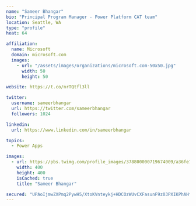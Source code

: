 ```yaml
---
name: "Sameer Bhangar"
bio: "Principal Program Manager - Power Platform CAT team"
location: Seattle, WA
type: "profile"
heat: 64

affiliation:
  name: Microsoft
  domain: microsoft.com
  images:
    - url: "/assets/images/organizations/microsoft.com-50x50.jpg"
      width: 50
      height: 50

website: https://t.co/nrTQtfl3ll

twitter:
  username: sameerbhangar
  url: https://twitter.com/sameerbhangar
  followers: 1024

linkedin:
  url: https://www.linkedin.com/in/sameerbhangar

topics:
  - Power Apps

images:
  - url: https://pbs.twimg.com/profile_images/378800000719674009/a36fe7ddfab1778b76e5793772e43798_400x400.jpeg
    width: 400
    height: 400
    isCached: true
    title: "Sameer Bhangar"

secured: "UPAoIjmwZXPmq2PywH5/XtoKVnteykj+HDCOzWUvCXFasunF9z03PXIKPhAHf/R5l9kwcMw4dXWj3NPEHUAtyMfSovPNLhI9Ezos0/gWWsqhvEbLPdVYaeGo6wjM7SMb+Dthgr9eYC2B6J3lNP4PbWUmOkCPvTKYxhQ0MPGNkJD6ygNEEBmj6rlL+AxUdDIlg5fgIfjejuhU2Y95hnvGLH6JdrhGJsjYnIljHFPuwIRTTFmu3a5/fmi0SWaKRpH5DYIBPhUkF+Q9ViTU7Y3VmotkomCaWZMYYcec+/28wX8cDomTWNGFIVCcpCVEvPQzu2wXi5ulDltESIFlszoEDuk8vOq6G+Pl8U9YPNYf7xZRK+mlEVzPL9CqqIowgfTyjQ9sPmwfQhLlM8keT03C4ehhU/c/5VXEVJMx8N5AmH4=;4FNqFqknhMLWFAvlZG/Cqw=="
---
```


